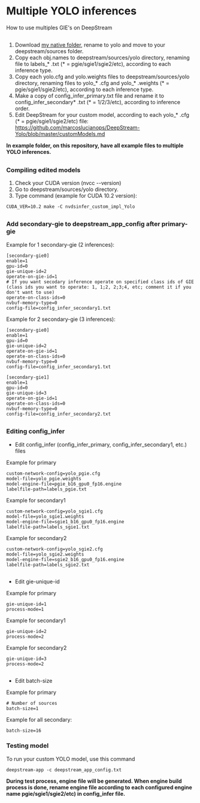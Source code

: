 # Multiple YOLO inferences
How to use multiples GIE's on DeepStream

##

1. Download [my native folder](https://github.com/marcoslucianops/DeepStream-Yolo/tree/master/native), rename to yolo and move to your deepstream/sources folder.
2. Copy each obj.names to deepstream/sources/yolo directory, renaming file to labels_* .txt (* = pgie/sgie1/sgie2/etc), according to each inference type.
3. Copy each yolo.cfg and yolo.weights files to deepstream/sources/yolo directory, renaming files to yolo_* .cfg and yolo_* .weights (* = pgie/sgie1/sgie2/etc), according to each inference type.
4. Make a copy of config_infer_primary.txt file and rename it to config_infer_secondary* .txt (* = 1/2/3/etc), according to inference order.
5. Edit DeepStream for your custom model, according to each yolo_* .cfg (* = pgie/sgie1/sgie2/etc) file: https://github.com/marcoslucianops/DeepStream-Yolo/blob/master/customModels.md

**In example folder, on this repository, have all example files to multiple YOLO inferences.**

##

### Compiling edited models
1. Check your CUDA version (nvcc --version)
2. Go to deepstream/sources/yolo directory.
3. Type command (example for CUDA 10.2 version):

```
CUDA_VER=10.2 make -C nvdsinfer_custom_impl_Yolo
```

##

### Add secondary-gie to deepstream_app_config after primary-gie

Example for 1 secondary-gie (2 inferences):

```
[secondary-gie0]
enable=1
gpu-id=0
gie-unique-id=2
operate-on-gie-id=1
# If you want secodary inference operate on specified class ids of GIE (class ids you want to operate: 1, 1;2, 2;3;4, etc; comment it if you don't want to use)
operate-on-class-ids=0
nvbuf-memory-type=0
config-file=config_infer_secondary1.txt
```

Example for 2 secondary-gie (3 inferences):

```
[secondary-gie0]
enable=1
gpu-id=0
gie-unique-id=2
operate-on-gie-id=1
operate-on-class-ids=0
nvbuf-memory-type=0
config-file=config_infer_secondary1.txt

[secondary-gie1]
enable=1
gpu-id=0
gie-unique-id=3
operate-on-gie-id=1
operate-on-class-ids=0
nvbuf-memory-type=0
config-file=config_infer_secondary2.txt
```

##

### Editing config_infer

* Edit config_infer (config_infer_primary, config_infer_secondary1, etc.) files

Example for primary

```
custom-network-config=yolo_pgie.cfg
model-file=yolo_pgie.weights
model-engine-file=pgie_b16_gpu0_fp16.engine
labelfile-path=labels_pgie.txt
```

Example for secondary1

```
custom-network-config=yolo_sgie1.cfg
model-file=yolo_sgie1.weights
model-engine-file=sgie1_b16_gpu0_fp16.engine
labelfile-path=labels_sgie1.txt
```

Example for secondary2

```
custom-network-config=yolo_sgie2.cfg
model-file=yolo_sgie2.weights
model-engine-file=sgie2_b16_gpu0_fp16.engine
labelfile-path=labels_sgie2.txt
```

##

* Edit gie-unique-id

Example for primary

```
gie-unique-id=1
process-mode=1
```

Example for secondary1

```
gie-unique-id=2
process-mode=2
```

Example for secondary2

```
gie-unique-id=3
process-mode=2
```

##

* Edit batch-size

Example for primary

```
# Number of sources
batch-size=1
```

Example for all secondary:

```
batch-size=16
```

### Testing model
To run your custom YOLO model, use this command

```
deepstream-app -c deepstream_app_config.txt
```

**During test process, engine file will be generated. When engine build process is done, rename engine file according to each configured engine name pgie/sgie1/sgie2/etc) in config_infer file.**

